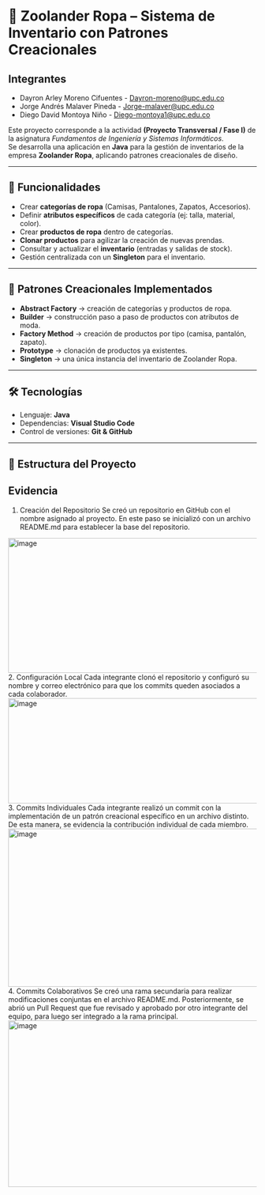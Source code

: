 # 🧵 Zoolander Ropa – Sistema de Inventario con Patrones Creacionales

## Integrantes
- Dayron Arley Moreno Cifuentes - Dayron-moreno@upc.edu.co
- Jorge Andrés Malaver Pineda - Jorge-malaver@upc.edu.co
- Diego David Montoya Niño  - Diego-montoya1@upc.edu.co

Este proyecto corresponde a la actividad **(Proyecto Transversal / Fase I)** de la asignatura *Fundamentos de Ingeniería y Sistemas Informáticos*.  
Se desarrolla una aplicación en **Java** para la gestión de inventarios de la empresa **Zoolander Ropa**, aplicando patrones creacionales de diseño.

---

## 🚀 Funcionalidades
- Crear **categorías de ropa** (Camisas, Pantalones, Zapatos, Accesorios).
- Definir **atributos específicos** de cada categoría (ej: talla, material, color).
- Crear **productos de ropa** dentro de categorías.
- **Clonar productos** para agilizar la creación de nuevas prendas.
- Consultar y actualizar el **inventario** (entradas y salidas de stock).
- Gestión centralizada con un **Singleton** para el inventario.

---

## 📌 Patrones Creacionales Implementados
- **Abstract Factory** → creación de categorías y productos de ropa.  
- **Builder** → construcción paso a paso de productos con atributos de moda.  
- **Factory Method** → creación de productos por tipo (camisa, pantalón, zapato).  
- **Prototype** → clonación de productos ya existentes.  
- **Singleton** → una única instancia del inventario de Zoolander Ropa.  

---

## 🛠️ Tecnologías
- Lenguaje: **Java**
- Dependencias: **Visual Studio Code** 
- Control de versiones:  **Git & GitHub**  

---

## 📂 Estructura del Proyecto


## Evidencia
1. Creación del Repositorio
Se creó un repositorio en GitHub con el nombre asignado al proyecto. En este paso se inicializó con un archivo README.md para establecer la base del repositorio.
<img width="900" height="273" alt="image" src="https://github.com/user-attachments/assets/2091e66b-d3e1-42fa-901f-a9030120cfbe" />
2. Configuración Local
Cada integrante clonó el repositorio y configuró su nombre y correo electrónico para que los commits queden asociados a cada colaborador.
<img width="985" height="213" alt="image" src="https://github.com/user-attachments/assets/a1edabe6-d740-4066-833f-7d0f779fe12f" />
3. Commits Individuales
Cada integrante realizó un commit con la implementación de un patrón creacional específico en un archivo distinto. De esta manera, se evidencia la contribución individual de cada miembro.
<img width="534" height="320" alt="image" src="https://github.com/user-attachments/assets/e742c5fa-10aa-4db0-8112-b7882c58e68e" />
4. Commits Colaborativos
Se creó una rama secundaria para realizar modificaciones conjuntas en el archivo README.md. Posteriormente, se abrió un Pull Request que fue revisado y aprobado por otro integrante del equipo, para luego ser integrado a la rama principal. 
<img width="770" height="337" alt="image" src="https://github.com/user-attachments/assets/2734ba56-c377-4ab7-b09d-858bb63f60d3" />








